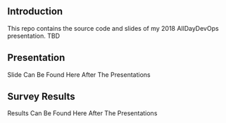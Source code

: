 ## Introduction
This repo contains the source code and slides of my 2018 AllDayDevOps presentation. TBD

## Presentation
Slide Can Be Found Here After The Presentations

## Survey Results
Results Can Be Found Here After The Presentations
